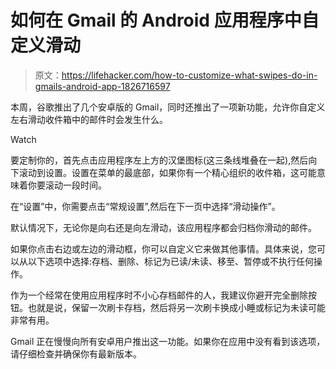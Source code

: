 # 如何在 Gmail 的 Android 应用程序中自定义滑动

> 原文：<https://lifehacker.com/how-to-customize-what-swipes-do-in-gmails-android-app-1826716597>

本周，谷歌推出了几个安卓版的 Gmail，同时还推出了一项新功能，允许你自定义左右滑动收件箱中的邮件时会发生什么。

Watch

要定制你的，首先点击应用程序左上方的汉堡图标(这三条线堆叠在一起),然后向下滚动到设置。设置在菜单的最底部，如果你有一个精心组织的收件箱，这可能意味着你要滚动一段时间。

在“设置”中，你需要点击“常规设置”,然后在下一页中选择“滑动操作”。

默认情况下，无论你是向右还是向左滑动，该应用程序都会归档你滑动的邮件。

如果你点击右边或左边的滑动框，你可以自定义它来做其他事情。具体来说，您可以从以下选项中选择:存档、删除、标记为已读/未读、移至、暂停或不执行任何操作。

作为一个经常在使用应用程序时不小心存档邮件的人，我建议你避开完全删除按钮。也就是说，保留一次刷卡存档，然后将另一次刷卡换成小睡或标记为未读可能非常有用。

Gmail 正在慢慢向所有安卓用户推出这一功能。如果你在应用中没有看到该选项，请仔细检查并确保你有最新版本。